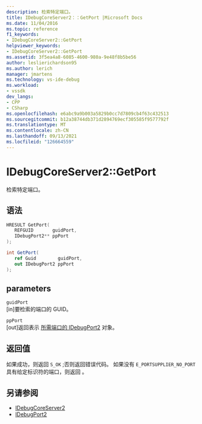 ```yaml
---
description: 检索特定端口。
title: IDebugCoreServer2：：GetPort |Microsoft Docs
ms.date: 11/04/2016
ms.topic: reference
f1_keywords:
- IDebugCoreServer2::GetPort
helpviewer_keywords:
- IDebugCoreServer2::GetPort
ms.assetid: 3f5ea4a8-6085-4600-980a-9e48f8b5be56
author: leslierichardson95
ms.author: lerich
manager: jmartens
ms.technology: vs-ide-debug
ms.workload:
- vssdk
dev_langs:
- CPP
- CSharp
ms.openlocfilehash: e6abc9a9b003a5829b0cc7d7809cb4f63c432513
ms.sourcegitcommit: b12a38744db371d2894769ecf305585f9577792f
ms.translationtype: MT
ms.contentlocale: zh-CN
ms.lasthandoff: 09/13/2021
ms.locfileid: "126664559"
---
```

# <a name="idebugcoreserver2getport"></a>IDebugCoreServer2::GetPort
检索特定端口。

## <a name="syntax"></a>语法

```cpp
HRESULT GetPort( 
   REFGUID       guidPort,
   IDebugPort2** ppPort
);
```

```csharp
int GetPort( 
   ref Guid        guidPort,
   out IDebugPort2 ppPort
);
```

## <a name="parameters"></a>parameters
`guidPort`\
[in]要检索的端口的 GUID。

`ppPort`\
[out]返回表示 [所需端口的 IDebugPort2](../../../extensibility/debugger/reference/idebugport2.md) 对象。

## <a name="return-value"></a>返回值
 如果成功，则返回 `S_OK` ;否则返回错误代码。 如果没有 `E_PORTSUPPLIER_NO_PORT` 具有给定标识符的端口，则返回 。

## <a name="see-also"></a>另请参阅
- [IDebugCoreServer2](../../../extensibility/debugger/reference/idebugcoreserver2.md)
- [IDebugPort2](../../../extensibility/debugger/reference/idebugport2.md)

